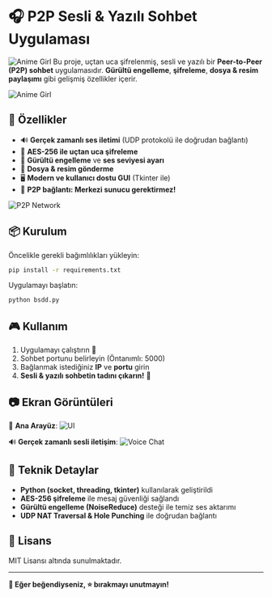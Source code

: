 # 🎧 P2P Sesli & Yazılı Sohbet Uygulaması
![Anime Girl](https://media1.giphy.com/media/v1.Y2lkPTc5MGI3NjExZXozbmNjenF2cHo5d2FyNnlteTNnbm90ejRmazgyc2ZvbHlvYmJ1byZlcD12MV9pbnRlcm5hbF9naWZfYnlfaWQmY3Q9Zw/11lxCeKo6cHkJy/giphy.gif)
Bu proje, uçtan uca şifrelenmiş, sesli ve yazılı bir **Peer-to-Peer (P2P) sohbet** uygulamasıdır. **Gürültü engelleme**, **şifreleme**, **dosya & resim paylaşımı** gibi gelişmiş özellikler içerir.

![Anime Girl](https://media.tenor.com/SOMETHING_RANDOM.gif)

## 🚀 Özellikler
- 🔊 **Gerçek zamanlı ses iletimi** (UDP protokolü ile doğrudan bağlantı)
- 🔐 **AES-256 ile uçtan uca şifreleme**
- 🎤 **Gürültü engelleme** ve **ses seviyesi ayarı**
- 📁 **Dosya & resim gönderme**
- 🖥️ **Modern ve kullanıcı dostu GUI** (Tkinter ile)
- 👥 **P2P bağlantı: Merkezi sunucu gerektirmez!**

![P2P Network](https://media.tenor.com/SOME_NETWORK_GIF.gif)

## 📦 Kurulum

Öncelikle gerekli bağımlılıkları yükleyin:
```bash
pip install -r requirements.txt
```
Uygulamayı başlatın:
```bash
python bsdd.py
```

## 🎮 Kullanım
1. Uygulamayı çalıştırın 🚀
2. Sohbet portunu belirleyin (Öntanımlı: 5000)
3. Bağlanmak istediğiniz **IP** ve **portu** girin
4. **Sesli & yazılı sohbetin tadını çıkarın!** 🎉

## 📷 Ekran Görüntüleri

🌟 **Ana Arayüz**:
![UI](https://media.tenor.com/SOME_UI_GIF.gif)

🔊 **Gerçek zamanlı sesli iletişim**:
![Voice Chat](https://media.tenor.com/SOME_VOICE_CHAT_GIF.gif)

## 📜 Teknik Detaylar
- **Python (socket, threading, tkinter)** kullanılarak geliştirildi
- **AES-256 şifreleme** ile mesaj güvenliği sağlandı
- **Gürültü engelleme (NoiseReduce)** desteği ile temiz ses aktarımı
- **UDP NAT Traversal & Hole Punching** ile doğrudan bağlantı

## 📝 Lisans
MIT Lisansı altında sunulmaktadır.

---
**💖 Eğer beğendiyseniz, ⭐ bırakmayı unutmayın!**
